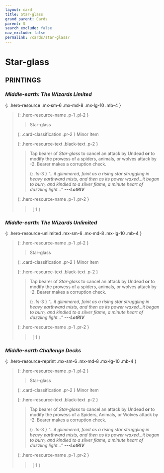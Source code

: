 ```yaml
---
layout: card
title: Star-glass
grand_parent: Cards
parent: S
search_exclude: false
nav_exclude: false
permalink: /cards/star-glass/
---
```


# Star-glass


## PRINTINGS


### _Middle-earth: The Wizards Limited_

{: .hero-resource .mx-sm-6 .mx-md-8 .mx-lg-10 .mb-4 }
> {: .hero-resource-name .p-1 .pl-2 }
> > <div class="card-mp"></div>
> > <div class="card-name">Star-glass</div>
>
> {: .card-classification .pr-2 }
> Minor Item
>
> {: .hero-resource-text .black-text .p-2 }
> > Tap bearer of _Star-glass_ to cancel an attack by Undead **or** to modify the prowess of a spiders, animals, or wolves attack by -2. Bearer makes a corruption check. 
> > 
> > {: .fs-3 } 
> > _“...it glimmered, faint as a rising star struggling in heavy earthward mists, and then as its power waxed...it began to burn, and kindled to a silver flame, a minute heart of dazzling light...”_ ***---&#65279;LotRIV*** 
> 
> {: .hero-resource-name .p-1 .pr-2 }
> > <div class="card-shield"></div>
> > <div class="card-corruption">〔 1 〕</div>

### _Middle-earth: The Wizards Unlimited_

{: .hero-resource-unlimited .mx-sm-6 .mx-md-8 .mx-lg-10 .mb-4 }
> {: .hero-resource-name .p-1 .pl-2 }
> > <div class="card-mp"></div>
> > <div class="card-name">Star-glass</div>
>
> {: .card-classification .pr-2 }
> Minor Item
>
> {: .hero-resource-text .black-text .p-2 }
> > Tap bearer of _Star-glass_ to cancel an attack by Undead **or** to modify the prowess of a spiders, animals, or wolves attack by -2. Bearer makes a corruption check. 
> > 
> > {: .fs-3 } 
> > _“...it glimmered, faint as a rising star struggling in heavy earthward mists, and then as its power waxed...it began to burn, and kindled to a silver flame, a minute heart of dazzling light...”_ ***---&#65279;LotRIV*** 
> 
> {: .hero-resource-name .p-1 .pr-2 }
> > <div class="card-shield"></div>
> > <div class="card-corruption">〔 1 〕</div>

### _Middle-earth Challenge Decks_

{: .hero-resource-reprint .mx-sm-6 .mx-md-8 .mx-lg-10 .mb-4 }
> {: .hero-resource-name .p-1 .pl-2 }
> > <div class="card-mp"></div>
> > <div class="card-name">Star-glass</div>
>
> {: .card-classification .pr-2 }
> Minor Item
>
> {: .hero-resource-text .black-text .p-2 }
> > Tap bearer of _Star-glass_ to cancel an attack by Undead **or** to modify the prowess of a Spiders, Animals, or Wolves attack by -2. Bearer makes a corruption check. 
> > 
> > {: .fs-3 } 
> > _“...it glimmered, faint as a rising star struggling in heavy earthward mists, and then as its power waxed...it began to burn, and kindled to a silver flame, a minute heart of dazzling light...”_ ***---&#65279;LotRIV*** 
> 
> {: .hero-resource-name .p-1 .pr-2 }
> > <div class="card-shield"></div>
> > <div class="card-corruption">〔 1 〕</div>
